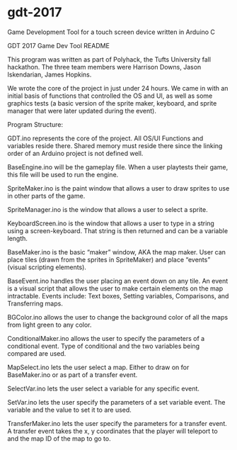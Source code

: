 # gdt-2017
Game Development Tool for a touch screen device written in Arduino C

GDT 2017 
Game Dev Tool README

This program was written as part of Polyhack, the Tufts University fall hackathon. The three team members were Harrison Downs, Jason Iskendarian, James Hopkins.

We wrote the core of the project in just under 24 hours. We came in with an initial basis of functions that controlled the OS and UI, as well as some graphics tests (a basic version of the sprite maker, keyboard, and sprite manager that were later updated during the event). 

Program Structure:

GDT.ino represents the core of the project. All OS/UI Functions and variables reside there. Shared memory must reside there since the linking order of an Arduino project is not defined well.

BaseEngine.ino will be the gameplay file. When a user playtests their game, this file will be used to run the engine.

SpriteMaker.ino is the paint window that allows a user to draw sprites to use in other parts of the game.

SpriteManager.ino is the window that allows a user to select a sprite.

KeyboardScreen.ino is the window that allows a user to type in a string using a screen-keyboard. That string is then returned and can be a variable length.

BaseMaker.ino is the basic “maker” window, AKA the map maker. User can place tiles (drawn from the sprites in SpriteMaker) and place “events” (visual scripting elements).

BaseEvent.ino handles the user placing an event down on any tile. An event is a visual script that allows the user to make certain elements on the map intractable. Events include: Text boxes, Setting variables, Comparisons, and Transferring maps.

BGColor.ino allows the user to change the background color of all the maps from light green to any color.

ConditionalMaker.ino allows the user to specify the parameters of a conditional event. Type of conditional and the two variables being compared are used.

MapSelect.ino lets the user select a map. Either to draw on for BaseMaker.ino or as part of a transfer event.

SelectVar.ino lets the user select a variable for any specific event.

SetVar.ino lets the user specify the parameters of a set variable event. The variable and the value to set it to are used.

TransferMaker.ino lets the user specify the parameters for a transfer event. A transfer event takes the x, y coordinates that the player will teleport to and the map ID of the map to go to.

